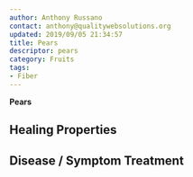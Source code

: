 ```yaml
---
author: Anthony Russano
contact: anthony@qualitywebsolutions.org
updated: 2019/09/05 21:34:57
title: Pears
descriptor: pears
category: Fruits
tags:
- Fiber
---
```

**Pears**

## Healing Properties

## Disease / Symptom Treatment

[^1]: **Title:** <br>**Author(s):**  <br>**Institution(s):** <br>**Publication:** <i> </i><br>**Date:** <br>**Abstract:** <i> </i><br>**Link:** []()<br>**Citations:**   